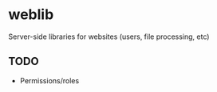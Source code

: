 # weblib
Server-side libraries for websites (users, file processing, etc)

## TODO
- Permissions/roles
